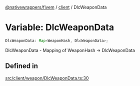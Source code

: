 [@nativewrappers/fivem](../../README.md) / [client](../README.md) / DlcWeaponData

# Variable: DlcWeaponData

```ts
DlcWeaponData: Map<WeaponHash, DlcWeaponData>;
```

DlcWeaponData - Mapping of WeaponHash -> DlcWeaponData

## Defined in

[src/client/weapon/DlcWeaponData.ts:30](https://github.com/nativewrappers/fivem/blob/5ebb4b78605d0cb7cf468eefa811c3a586dedc74/src/client/weapon/DlcWeaponData.ts#L30)
